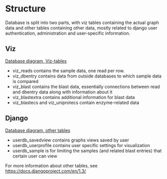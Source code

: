 # Structure #

Database is split into two parts, with viz tables containing the actual graph data and other tables containing other data, mostly related to django user authentication, administration and user-specific information.

## Viz ##
[Database diagram, Viz-tables](http://geovision.googlecode.com/files/db_viz.png)

  * viz\_reads contains the sample data, one read per row.
  * viz\_dbentry contains data from outside databases to which sample data is compared
  * viz\_blast contains the blast data, essentially connections between read and dbentry data along with information about it
  * viz\_blastextra contains additional information for blast data
  * viz\_blastecs and viz\_uniprotecs contain enzyme-related data

## Django ##
[Database diagram, other tables](http://geovision.googlecode.com/files/db_django.png)

  * userdb\_savedview contains graphs views saved by user
  * userdb\_userprofile contains user specific settings for visualization
  * userdb\_sample is for limiting the samples (and related blast entries) that certain user can view

For more information about other tables, see https://docs.djangoproject.com/en/1.3/
